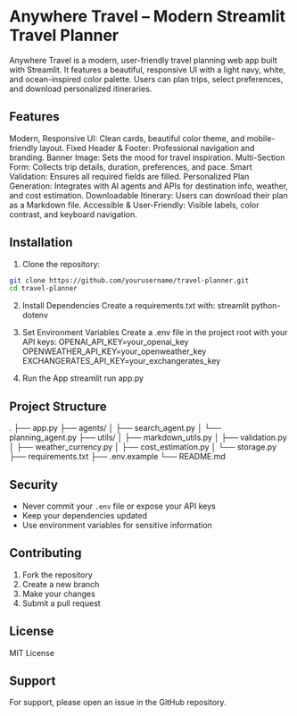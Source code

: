 # Anywhere Travel – Modern Streamlit Travel Planner

Anywhere Travel is a modern, user-friendly travel planning web app built with Streamlit. It features a beautiful, responsive UI with a light navy, white, and ocean-inspired color palette. Users can plan trips, select preferences, and download personalized itineraries.

## Features

Modern, Responsive UI: Clean cards, beautiful color theme, and mobile-friendly layout.
Fixed Header & Footer: Professional navigation and branding.
Banner Image: Sets the mood for travel inspiration.
Multi-Section Form: Collects trip details, duration, preferences, and pace.
Smart Validation: Ensures all required fields are filled.
Personalized Plan Generation: Integrates with AI agents and APIs for destination info, weather, and cost estimation.
Downloadable Itinerary: Users can download their plan as a Markdown file.
Accessible & User-Friendly: Visible labels, color contrast, and keyboard navigation.

## Installation

1. Clone the repository:
```bash
git clone https://github.com/yourusername/travel-planner.git
cd travel-planner
```

2. Install Dependencies
Create a requirements.txt with:
streamlit
python-dotenv

3. Set Environment Variables
Create a .env file in the project root with your API keys:
OPENAI_API_KEY=your_openai_key
OPENWEATHER_API_KEY=your_openweather_key
EXCHANGERATES_API_KEY=your_exchangerates_key

4. Run the App
streamlit run app.py


## Project Structure

.
├── app.py
├── agents/
│   ├── search_agent.py
│   └── planning_agent.py
├── utils/
│   ├── markdown_utils.py
│   ├── validation.py
│   ├── weather_currency.py
│   ├── cost_estimation.py
│   └── storage.py
├── requirements.txt
├── .env.example
└── README.md

## Security

- Never commit your `.env` file or expose your API keys
- Keep your dependencies updated
- Use environment variables for sensitive information

## Contributing

1. Fork the repository
2. Create a new branch
3. Make your changes
4. Submit a pull request

## License

MIT License

## Support

For support, please open an issue in the GitHub repository. 

